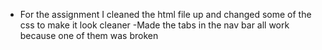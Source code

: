 - For the assignment I cleaned the html file up and changed some of the css to make it look cleaner
  -Made the tabs in the nav bar all work because one of them was broken
